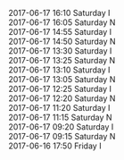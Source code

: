 2017-06-17 16:10 Saturday  I  
2017-06-17 16:05 Saturday  N  
2017-06-17 14:55 Saturday  I  
2017-06-17 14:50 Saturday  N  
2017-06-17 13:30 Saturday  I  
2017-06-17 13:25 Saturday  N  
2017-06-17 13:10 Saturday  I  
2017-06-17 13:05 Saturday  N  
2017-06-17 12:25 Saturday  I  
2017-06-17 12:20 Saturday  N  
2017-06-17 11:20 Saturday  I  
2017-06-17 11:15 Saturday  N  
2017-06-17 09:20 Saturday  I  
2017-06-17 09:15 Saturday  N  
2017-06-16 17:50 Friday  I  
